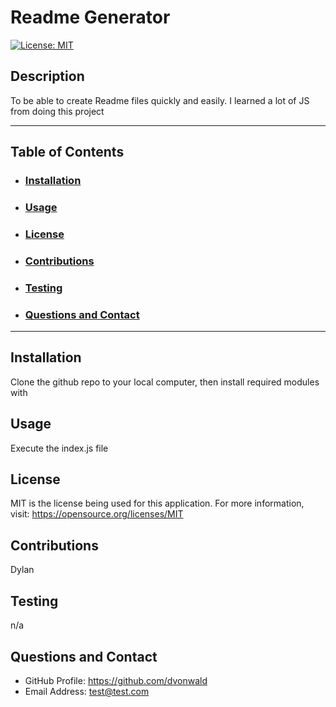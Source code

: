 # Readme Generator
[![License: MIT](https://img.shields.io/badge/License-MIT-yellow.svg)](https://opensource.org/licenses/MIT)
## Description
To be able to create Readme files quickly and easily. I learned a lot of JS from doing this project

---

## Table of Contents

- ### [Installation](#installation)

- ### [Usage](#usage)

- ### [License](#license)

- ### [Contributions](#contributions)

- ### [Testing](#testing)

- ### [Questions and Contact](#questions-and-contact)

---

## Installation

Clone the github repo to your local computer, then install required modules with <npm i>

## Usage

Execute the index.js file

## License

MIT is the license being used for this application.
For more information, visit: https://opensource.org/licenses/MIT

## Contributions

Dylan

## Testing

n/a

## Questions and Contact

- GitHub Profile: https://github.com/dvonwald
- Email Address: test@test.com
